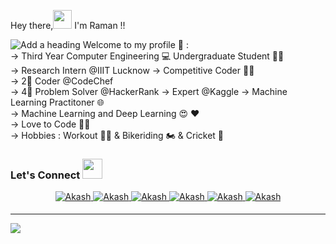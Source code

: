 Hey there,<img src="https://raw.githubusercontent.com/MartinHeinz/MartinHeinz/master/wave.gif" width="30px"> I'm Raman !!


![Add a heading](https://user-images.githubusercontent.com/63340485/115499175-9989d400-a28c-11eb-91b0-53a3e1b0a2dd.jpg)
Welcome to my profile 👔 :  
-> Third Year Computer Engineering 💻 Undergraduate Student 👨‍🎓  
-> Research Intern @IIIT Lucknow
-> Competitive Coder 👨‍💻  
-> 2🎇 Coder @CodeChef  
-> 4🎇 Problem Solver @HackerRank
-> Expert @Kaggle
-> Machine Learning Practitoner 🌐  
-> Machine Learning and Deep Learning 😍 ♥  
-> Love to Code 👨‍💻  
-> Hobbies : Workout 🏋️‍♂️ & Bikeriding 🏍️ & Cricket 🏏  

### Let's Connect <img src="https://raw.githubusercontent.com/ShahriarShafin/ShahriarShafin/main/Assets/handshake.gif" height="32px">

<div align="center">
 <a href="https://www.linkedin.com/in/jhakrraman/" target="_blank">
<img src=https://img.shields.io/badge/linkedin-%231E77B5.svg?&style=for-the-badge&logo=linkedin&logoColor=white alt=Akash Shrivastava linkedin style="margin-bottom: 5px;" />
</a>
  
 <a href="https://twitter.com/jhakrraman" target="_blank">
<img src=https://img.shields.io/badge/twitter-%2300acee.svg?&style=for-the-badge&logo=twitter&logoColor=white alt=Akash Shrivastava twitter style="margin-bottom: 5px;" />
</a>

<a href="jharaman400@gmail.com" target="_blank">
<img src=https://img.shields.io/badge/Gmail-D14836?style=for-the-badge&logo=gmail&logoColor=white" alt=Akash Shrivastava gmail style="margin-bottom: 5px;" />
</a>

<a href="https://www.instagram.com/jhakrraman/" target="_blank">
<img src=https://img.shields.io/badge/Instagram-E4405F?style=for-the-badge&logo=instagram&logoColor=white alt=Akash Shrivastava Instagram style="margin-bottom: 5px;" />
</a>
                                                                                                                                                 
<a href="https://www.facebook.com/jhakrraman" target="_blank">
<img src=https://img.shields.io/badge/Facebook-1877F2?style=for-the-badge&logo=facebook&logoColor=white alt=Akash Shrivastava Facebook style="margin-bottom: 5px;" />
</a>  

<a href="https://www.youtube.com/channel/UCpIRq1S_o_b5ZHP_RQlY4dQ" target="_blank">
<img src=https://img.shields.io/badge/YouTube-FF0000?style=for-the-badge&logo=youtube&logoColor=white alt=Akash Shrivastava YouTube style="margin-bottom: 5px;" />
</a>  
</div>  

---

![](https://komarev.com/ghpvc/?username=thestranger7&color=red)

